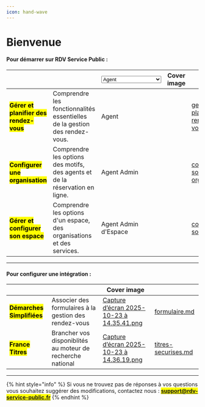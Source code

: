 ```yaml
---
icon: hand-wave
---
```


# Bienvenue

#### Pour démarrer sur RDV Service Public :&#x20;

<table data-view="cards"><thead><tr><th></th><th></th><th><select><option value="pf0DdreCWzU9" label="Agent" color="blue"></option><option value="73f5Fgl4IvhQ" label="Agent Admin" color="blue"></option><option value="ru1EVBMkck9u" label="Agent Admin d&#x27;Espace" color="blue"></option></select></th><th data-hidden data-card-cover data-type="image">Cover image</th><th data-hidden data-card-target data-type="content-ref"></th></tr></thead><tbody><tr><td><h4><mark style="color:$info;"><strong>Gérer et planifier des rendez-vous</strong></mark></h4></td><td>Comprendre les fonctionnalités essentielles de la gestion des rendez-vous. </td><td><span data-option="pf0DdreCWzU9">Agent</span></td><td></td><td><a href="documentation-utilisateur/gerer-et-planifier-des-rendez-vous.md">gerer-et-planifier-des-rendez-vous.md</a></td></tr><tr><td><h4><mark style="color:$info;"><strong>Configurer une organisation</strong></mark></h4></td><td>Comprendre les options des motifs, des agents et de la réservation en ligne.</td><td><span data-option="73f5Fgl4IvhQ">Agent Admin</span></td><td></td><td><a href="documentation-utilisateur/configurer-son-organisation.md">configurer-son-organisation.md</a></td></tr><tr><td><h4><mark style="color:$info;"><strong>Gérer et configurer son espace</strong></mark></h4></td><td>Comprendre les options d'un espace, des organisations et des services. </td><td><span data-option="ru1EVBMkck9u">Agent Admin d'Espace</span></td><td></td><td><a href="documentation-utilisateur/configurer-son-espace.md">configurer-son-espace.md</a></td></tr></tbody></table>

***

#### Pour configurer une intégration :&#x20;

<table data-view="cards"><thead><tr><th></th><th></th><th data-hidden data-card-cover data-type="image">Cover image</th><th data-hidden data-card-target data-type="content-ref"></th></tr></thead><tbody><tr><td><mark style="color:$info;"><strong>Démarches Simplifiées</strong></mark></td><td>Associer des formulaires à la gestion des rendez-vous </td><td><a href=".gitbook/assets/Capture d’écran 2025-10-23 à 14.35.41.png">Capture d’écran 2025-10-23 à 14.35.41.png</a></td><td><a href="integration/formulaire.md">formulaire.md</a></td></tr><tr><td><mark style="color:$info;"><strong>France Titres</strong></mark></td><td>Brancher vos disponiblités au moteur de recherche national</td><td><a href=".gitbook/assets/Capture d’écran 2025-10-23 à 14.36.19.png">Capture d’écran 2025-10-23 à 14.36.19.png</a></td><td><a href="integration/titres-securises.md">titres-securises.md</a></td></tr></tbody></table>

***

{% hint style="info" %}
Si vous ne trouvez pas de réponses à vos questions vous souhaitez suggérer des modifications, contactez nous : <mark style="color:$primary;">**support@rdv-service-public.fr**</mark>
{% endhint %}
